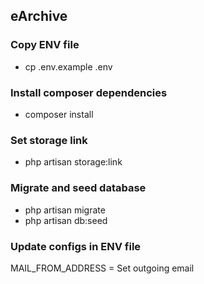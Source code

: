 ## eArchive

### Copy ENV file

- cp .env.example .env

### Install composer dependencies

- composer install

### Set storage link

- php artisan storage:link

### Migrate and seed database

- php artisan migrate
- php artisan db:seed

### Update configs in ENV file

MAIL_FROM_ADDRESS = Set outgoing email
